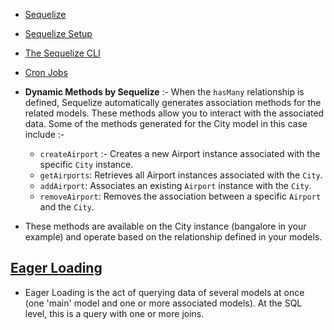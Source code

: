 

- [Sequelize](https://sequelize.org/)
- [Sequelize Setup](https://sequelize.org/docs/v6/getting-started/)
- [The Sequelize CLI](https://github.com/sequelize/cli?tab=readme-ov-file#usage)
- [Cron Jobs](https://chatgpt.com/share/678e6b7d-81c0-8004-b8e9-396227441ff2)

- **Dynamic Methods by Sequelize** :- When the `hasMany` relationship is defined, Sequelize automatically generates association methods for the related models. These methods allow you to interact with the associated data. Some of the methods generated for the City model in this case include :-
    - `createAirport` :- Creates a new Airport instance associated with the specific `City` instance.
    - `getAirports`: Retrieves all Airport instances associated with the `City`.
    - `addAirport`: Associates an existing `Airport` instance with the `City`.
    - `removeAirport`: Removes the association between a specific `Airport` and the `City`.

- These methods are available on the City instance (bangalore in your example) and operate based on the relationship defined in your models.

## [Eager Loading](https://sequelize.org/docs/v6/advanced-association-concepts/eager-loading/)
- Eager Loading is the act of querying data of several models at once (one 'main' model and one or more associated models). At the SQL level, this is a query with one or more joins.